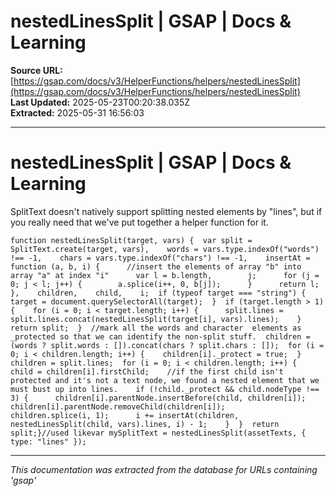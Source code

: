 # nestedLinesSplit | GSAP | Docs & Learning

**Source URL:** [https://gsap.com/docs/v3/HelperFunctions/helpers/nestedLinesSplit](https://gsap.com/docs/v3/HelperFunctions/helpers/nestedLinesSplit)  
**Last Updated:** 2025-05-23T00:20:38.035Z  
**Extracted:** 2025-05-31 16:56:03

---

# nestedLinesSplit | GSAP | Docs & Learning

SplitText doesn't natively support splitting nested elements by "lines", but if you really need that we've put together a helper function for it.

```
function nestedLinesSplit(target, vars) {  var split = SplitText.create(target, vars),    words = vars.type.indexOf("words") !== -1,    chars = vars.type.indexOf("chars") !== -1,    insertAt = function (a, b, i) {      //insert the elements of array "b" into array "a" at index "i"      var l = b.length,        j;      for (j = 0; j < l; j++) {        a.splice(i++, 0, b[j]);      }      return l;    },    children,    child,    i;  if (typeof target === "string") {    target = document.querySelectorAll(target);  }  if (target.length > 1) {    for (i = 0; i < target.length; i++) {      split.lines = split.lines.concat(nestedLinesSplit(target[i], vars).lines);    }    return split;  }  //mark all the words and character  elements as _protected so that we can identify the non-split stuff.  children = (words ? split.words : []).concat(chars ? split.chars : []);  for (i = 0; i < children.length; i++) {    children[i]._protect = true;  }  children = split.lines;  for (i = 0; i < children.length; i++) {    child = children[i].firstChild;    //if the first child isn't protected and it's not a text node, we found a nested element that we must bust up into lines.    if (!child._protect && child.nodeType !== 3) {      children[i].parentNode.insertBefore(child, children[i]);      children[i].parentNode.removeChild(children[i]);      children.splice(i, 1);      i += insertAt(children, nestedLinesSplit(child, vars).lines, i) - 1;    }  }  return split;}//used likevar mySplitText = nestedLinesSplit(assetTexts, { type: "lines" });
```

---

*This documentation was extracted from the database for URLs containing 'gsap'*
